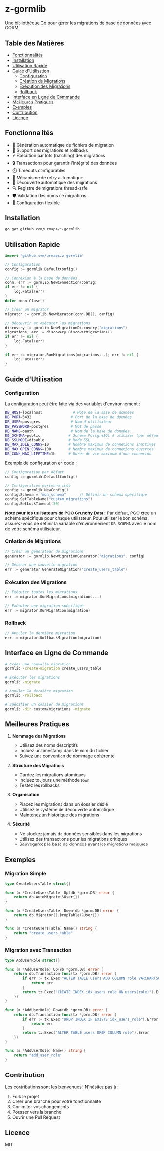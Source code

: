 # z-gormlib

Une bibliothèque Go pour gérer les migrations de base de données avec GORM.

## Table des Matières

- [Fonctionnalités](#fonctionnalités)
- [Installation](#installation)
- [Utilisation Rapide](#utilisation-rapide)
- [Guide d'Utilisation](#guide-dutilisation)
  - [Configuration](#configuration)
  - [Création de Migrations](#création-de-migrations)
  - [Exécution des Migrations](#exécution-des-migrations)
  - [Rollback](#rollback)
- [Interface en Ligne de Commande](#interface-en-ligne-de-commande)
- [Meilleures Pratiques](#meilleures-pratiques)
- [Exemples](#exemples)
- [Contribution](#contribution)
- [Licence](#licence)

## Fonctionnalités

- 🚀 Génération automatique de fichiers de migration
- 🔄 Support des migrations et rollbacks
- ⚡ Exécution par lots (batching) des migrations
- 🔒 Transactions pour garantir l'intégrité des données
- ⏱️ Timeouts configurables
- 🔁 Mécanisme de retry automatique
- 📝 Découverte automatique des migrations
- 🔍 Registre de migrations thread-safe
- 🛡️ Validation des noms de migrations
- 🎯 Configuration flexible

## Installation

```bash
go get github.com/urmaps/z-gormlib
```

## Utilisation Rapide

```go
import "github.com/urmaps/z-gormlib"

// Configuration
config := gormlib.DefaultConfig()

// Connexion à la base de données
conn, err := gormlib.NewConnection(config)
if err != nil {
    log.Fatal(err)
}
defer conn.Close()

// Créer un migrator
migrator := gormlib.NewMigrator(conn.DB(), config)

// Découvrir et exécuter les migrations
discovery := gormlib.NewMigrationDiscovery("migrations")
migrations, err := discovery.DiscoverMigrations()
if err != nil {
    log.Fatal(err)
}

if err := migrator.RunMigrations(migrations...); err != nil {
    log.Fatal(err)
}
```

## Guide d'Utilisation

### Configuration

La configuration peut être faite via des variables d'environnement :

```bash
DB_HOST=localhost              # Hôte de la base de données
DB_PORT=5432                  # Port de la base de données
DB_USER=postgres              # Nom d'utilisateur
DB_PASSWORD=postgres          # Mot de passe
DB_NAME=oauth                 # Nom de la base de données
DB_SCHEMA=public             # Schéma PostgreSQL à utiliser (par défaut: public)
DB_SSLMODE=disable           # Mode SSL
DB_MAX_IDLE_CONNS=10         # Nombre maximum de connexions inactives
DB_MAX_OPEN_CONNS=100        # Nombre maximum de connexions ouvertes
DB_CONN_MAX_LIFETIME=1h      # Durée de vie maximum d'une connexion
```

Exemple de configuration en code :

```go
// Configuration par défaut
config := gormlib.DefaultConfig()

// Configuration personnalisée
config := gormlib.NewConfig()
config.Schema = "mon_schema"      // Définir un schéma spécifique
config.SetTableName("custom_migrations")
config.SetLockTimeout(30)
```

**Note pour les utilisateurs de PGO Crunchy Data :** 
Par défaut, PGO crée un schéma spécifique pour chaque utilisateur. Pour utiliser le bon schéma, assurez-vous de définir la variable d'environnement `DB_SCHEMA` avec le nom de votre schéma utilisateur.

### Création de Migrations

```go
// Créer un générateur de migrations
generator := gormlib.NewMigrationGenerator("migrations", config)

// Générer une nouvelle migration
err := generator.GenerateMigration("create_users_table")
```

### Exécution des Migrations

```go
// Exécuter toutes les migrations
err := migrator.RunMigrations(migrations...)

// Exécuter une migration spécifique
err := migrator.RunMigration(migration)
```

### Rollback

```go
// Annuler la dernière migration
err := migrator.RollbackMigration(migration)
```

## Interface en Ligne de Commande

```bash
# Créer une nouvelle migration
gormlib -create-migration create_users_table

# Exécuter les migrations
gormlib -migrate

# Annuler la dernière migration
gormlib -rollback

# Spécifier un dossier de migrations
gormlib -dir custom/migrations -migrate
```

## Meilleures Pratiques

1. **Nommage des Migrations**
   - Utilisez des noms descriptifs
   - Incluez un timestamp dans le nom du fichier
   - Suivez une convention de nommage cohérente

2. **Structure des Migrations**
   - Gardez les migrations atomiques
   - Incluez toujours une méthode `Down`
   - Testez les rollbacks

3. **Organisation**
   - Placez les migrations dans un dossier dédié
   - Utilisez le système de découverte automatique
   - Maintenez un historique des migrations

4. **Sécurité**
   - Ne stockez jamais de données sensibles dans les migrations
   - Utilisez des transactions pour les migrations critiques
   - Sauvegardez la base de données avant les migrations majeures

## Exemples

### Migration Simple

```go
type CreateUsersTable struct{}

func (m *CreateUsersTable) Up(db *gorm.DB) error {
    return db.AutoMigrate(&User{})
}

func (m *CreateUsersTable) Down(db *gorm.DB) error {
    return db.Migrator().DropTable(&User{})
}

func (m *CreateUsersTable) Name() string {
    return "create_users_table"
}
```

### Migration avec Transaction

```go
type AddUserRole struct{}

func (m *AddUserRole) Up(db *gorm.DB) error {
    return db.Transaction(func(tx *gorm.DB) error {
        if err := tx.Exec("ALTER TABLE users ADD COLUMN role VARCHAR(50)").Error; err != nil {
            return err
        }
        return tx.Exec("CREATE INDEX idx_users_role ON users(role)").Error
    })
}

func (m *AddUserRole) Down(db *gorm.DB) error {
    return db.Transaction(func(tx *gorm.DB) error {
        if err := tx.Exec("DROP INDEX IF EXISTS idx_users_role").Error; err != nil {
            return err
        }
        return tx.Exec("ALTER TABLE users DROP COLUMN role").Error
    })
}

func (m *AddUserRole) Name() string {
    return "add_user_role"
}
```

## Contribution

Les contributions sont les bienvenues ! N'hésitez pas à :
1. Fork le projet
2. Créer une branche pour votre fonctionnalité
3. Commiter vos changements
4. Pousser vers la branche
5. Ouvrir une Pull Request

## Licence

MIT